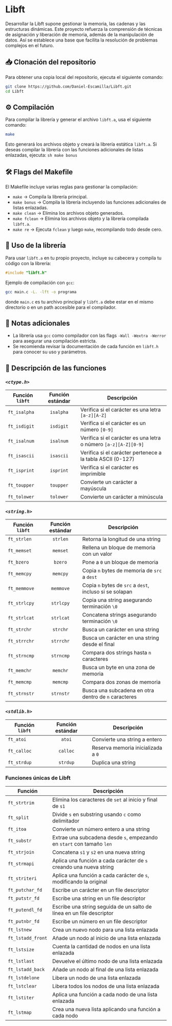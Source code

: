 # Libft

Desarrollar la Libft supone gestionar la memoria, las cadenas y las estructuras dinámicas. Este proyecto refuerza la comprensión de técnicas de asignación y liberación de memoria, además de la manipulación de datos. Así se establece una base que facilita la resolución de problemas complejos en el futuro.

## 📥 Clonación del repositorio
Para obtener una copia local del repositorio, ejecuta el siguiente comando:
```sh
git clone https://github.com/Daniel-Escamilla/Libft.git
cd Libft
```
## ⚙️ Compilación
Para compilar la librería y generar el archivo `libft.a`, usa el siguiente comando: 
```sh
make
``` 
Esto generará los archivos objeto y creará la librería estática `libft.a`.
Si deseas compilar la librería con las funciones adicionales de listas enlazadas, ejecuta: ```sh make bonus ``` 
## 🛠️ Flags del Makefile
El Makefile incluye varias reglas para gestionar la compilación:
- `make` → Compila la librería principal. 
- `make bonus` → Compila la librería incluyendo las funciones adicionales de listas enlazadas.
- `make clean` → Elimina los archivos objeto generados.
- `make fclean` → Elimina los archivos objeto y la librería compilada `libft.a`.
- `make re` → Ejecuta `fclean` y luego `make`, recompilando todo desde cero.
## 🚀 Uso de la librería
Para usar `libft.a` en tu propio proyecto, incluye su cabecera y compila tu código con la librería:
```c 
#include "libft.h"
``` 
Ejemplo de compilación con `gcc`: 
```sh 
gcc main.c -L. -lft -o programa 
``` 
donde `main.c` es tu archivo principal y `libft.a` debe estar en el mismo directorio o en un path accesible para el compilador.
## 📌 Notas adicionales
- La librería usa `gcc` como compilador con las flags `-Wall -Wextra -Werror` para asegurar una compilación estricta.
- Se recomienda revisar la documentación de cada función en `libft.h` para conocer su uso y parámetros.

## 📖 Descripción de las funciones

### *`<ctype.h>`*  
| Función `libft` | Función estándar | Descripción |
|-----------------|------------------|-------------|
| `ft_isalpha` | <center>`isalpha`<center> | Verifica si el carácter es una letra `[a-z][A-Z]` |
| `ft_isdigit` | <center>`isdigit`<center> | Verifica si el carácter es un número `[0-9]` |
| `ft_isalnum` | <center>`isalnum`<center> | Verifica si el carácter es una letra o número `[a-z][A-Z][0-9]` |
| `ft_isascii` | <center>`isascii`<center> | Verifica si el carácter pertenece a la tabla ASCII (0-127) |
| `ft_isprint` | <center>`isprint`<center> | Verifica si el carácter es imprimible |
| `ft_toupper` | <center>`toupper`<center> | Convierte un carácter a mayúscula |
| `ft_tolower` | <center>`tolower`<center> | Convierte un carácter a minúscula |

### *`<string.h>`*  
| Función `libft` | Función estándar | Descripción |
|-----------------|------------------|-------------|
| `ft_strlen`  | <center>`strlen`<center>  | Retorna la longitud de una string |
| `ft_memset`  | <center>`memset`<center>  | Rellena un bloque de memoria con un valor |
| `ft_bzero`   | <center>`bzero`<center>   | Pone a `0` un bloque de memoria |
| `ft_memcpy`  | <center>`memcpy`<center>  | Copia `n` bytes de memoria de `src` a `dest` |
| `ft_memmove` | <center>`memmove`<center> | Copia `n` bytes de `src` a `dest`, incluso si se solapan |
| `ft_strlcpy` | <center>`strlcpy`<center> | Copia una string asegurando terminación `\0` |
| `ft_strlcat` | <center>`strlcat`<center> | Concatena strings asegurando terminación `\0` |
| `ft_strchr`  | <center>`strchr`<center>  | Busca un carácter en una string |
| `ft_strrchr` | <center>`strrchr`<center> | Busca un carácter en una string desde el final |
| `ft_strncmp` | <center>`strncmp`<center> | Compara dos strings hasta `n` caracteres |
| `ft_memchr`  | <center>`memchr`<center>  | Busca un byte en una zona de memoria |
| `ft_memcmp`  | <center>`memcmp`<center>  | Compara dos zonas de memoria |
| `ft_strnstr` | <center>`strnstr`<center> | Busca una subcadena en otra dentro de `n` caracteres |

### *`<stdlib.h>`*  
| Función `libft` | Función estándar | Descripción |
|-----------------|------------------|-------------|
| `ft_atoi`    | <center>`atoi`<center>    | Convierte una string a entero |
| `ft_calloc`  | <center>`calloc`<center>  | Reserva memoria inicializada a `0` |
| `ft_strdup`  | <center>`strdup`<center>  | Duplica una string |

### Funciones únicas de Libft
| Función  | Descripción |
|----------|-------------|
| `ft_strtrim`      | Elimina los caracteres de `set` al inicio y final de `s1`|
| `ft_split`        | Divide `s` en substring usando `c` como delimitador |
| `ft_itoa`         | Convierte un número entero a una string |
| `ft_substr`       | Extrae una subcadena desde `s`, empezando en `start` con tamaño `len` |
| `ft_strjoin`      | Concatena `s1` y `s2` en una nueva string |
| `ft_strmapi`      | Aplica una función a cada carácter de `s` creando una nueva string |
| `ft_striteri`     | Aplica una función a cada carácter de `s`, modificando la original |
| `ft_putchar_fd`   | Escribe un carácter en un file descriptor |
| `ft_putstr_fd`    | Escribe una string en un file descriptor |
| `ft_putendl_fd`   | Escribe una string seguida de un salto de línea en un file descriptor |
| `ft_putnbr_fd`    | Escribe un número en un file descriptor |
| `ft_lstnew`       | Crea un nuevo nodo para una lista enlazada |
| `ft_lstadd_front` | Añade un nodo al inicio de una lista enlazada |
| `ft_lstsize`      | Cuenta la cantidad de nodos en una lista enlazada |
| `ft_lstlast`      | Devuelve el último nodo de una lista enlazada |
| `ft_lstadd_back`  | Añade un nodo al final de una lista enlazada |
| `ft_lstdelone`    | Libera un nodo de una lista enlazada |
| `ft_lstclear`     | Libera todos los nodos de una lista enlazada |
| `ft_lstiter`      | Aplica una función a cada nodo de una lista enlazada |
| `ft_lstmap`       | Crea una nueva lista aplicando una función a cada nodo |
